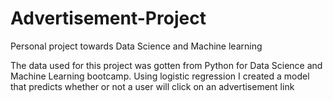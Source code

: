 # Advertisement-Project
Personal project towards Data Science and Machine learning

The data used for this project was gotten from Python for Data Science and Machine Learning bootcamp. Using logistic regression I created a model that predicts whether or not a user will click on an advertisement link
